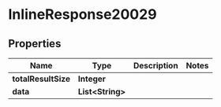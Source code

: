 

# InlineResponse20029

## Properties

Name | Type | Description | Notes
------------ | ------------- | ------------- | -------------
**totalResultSize** | **Integer** |  | 
**data** | **List&lt;String&gt;** |  | 



